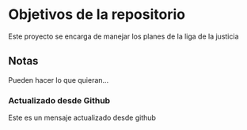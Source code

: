 # Objetivos de la repositorio

Este proyecto se encarga de manejar los planes de la liga de la justicia


## Notas
Pueden hacer lo que quieran...


### Actualizado desde Github
Este es un mensaje actualizado desde github
